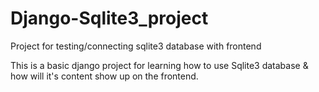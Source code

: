 # Django-Sqlite3_project
Project for testing/connecting sqlite3 database with frontend


This is a basic django project for learning how to use Sqlite3 database & how will it's content show up on the frontend.
